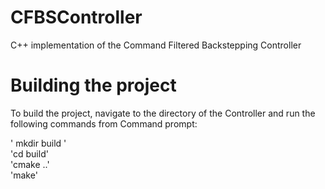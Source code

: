 # CFBSController
C++ implementation of the Command Filtered Backstepping Controller

# Building the project
To build the project, navigate to the directory of the Controller and run the following commands from Command prompt:

' mkdir build '\
'cd build' \
'cmake ..'\
'make'


